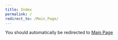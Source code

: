 ```yaml
---
title: Index
permalink: /
redirect_to: /Main_Page/
---
```


You should automatically be redirected to [Main Page](/Main_Page/)
